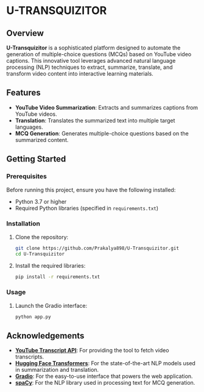# U-TRANSQUIZITOR

## Overview
**U-Transquizitor** is a sophisticated platform designed to automate the generation of multiple-choice questions (MCQs) based on YouTube video captions. This innovative tool leverages advanced natural language processing (NLP) techniques to extract, summarize, translate, and transform video content into interactive learning materials.

## Features
- **YouTube Video Summarization**: Extracts and summarizes captions from YouTube videos.
- **Translation**: Translates the summarized text into multiple target languages.
- **MCQ Generation**: Generates multiple-choice questions based on the summarized content.

## Getting Started

### Prerequisites
Before running this project, ensure you have the following installed:
- Python 3.7 or higher
- Required Python libraries (specified in `requirements.txt`)

### Installation
1. Clone the repository:
    ```sh
    git clone https://github.com/Prakalya898/U-Transquizitor.git
    cd U-Transquizitor
    ```

2. Install the required libraries:
    ```sh
    pip install -r requirements.txt
    ```

### Usage
1. Launch the Gradio interface:
    ```sh
    python app.py
    ```

## Acknowledgements
- **[YouTube Transcript API](https://github.com/jdepoix/youtube-transcript-api)**: For providing the tool to fetch video transcripts.
- **[Hugging Face Transformers](https://github.com/huggingface/transformers)**: For the state-of-the-art NLP models used in summarization and translation.
- **[Gradio](https://gradio.app/)**: For the easy-to-use interface that powers the web application.
- **[spaCy](https://spacy.io/)**: For the NLP library used in processing text for MCQ generation.

